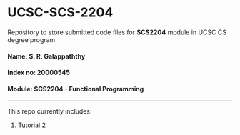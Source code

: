 # UCSC-SCS-2204
Repository to store submitted code files for **SCS2204** module in UCSC CS degree program

#### Name: S. R. Galappaththy
#### Index no: 20000545
#### Module: SCS2204 - Functional Programming
---
This repo currently includes:
1. Tutorial 2
